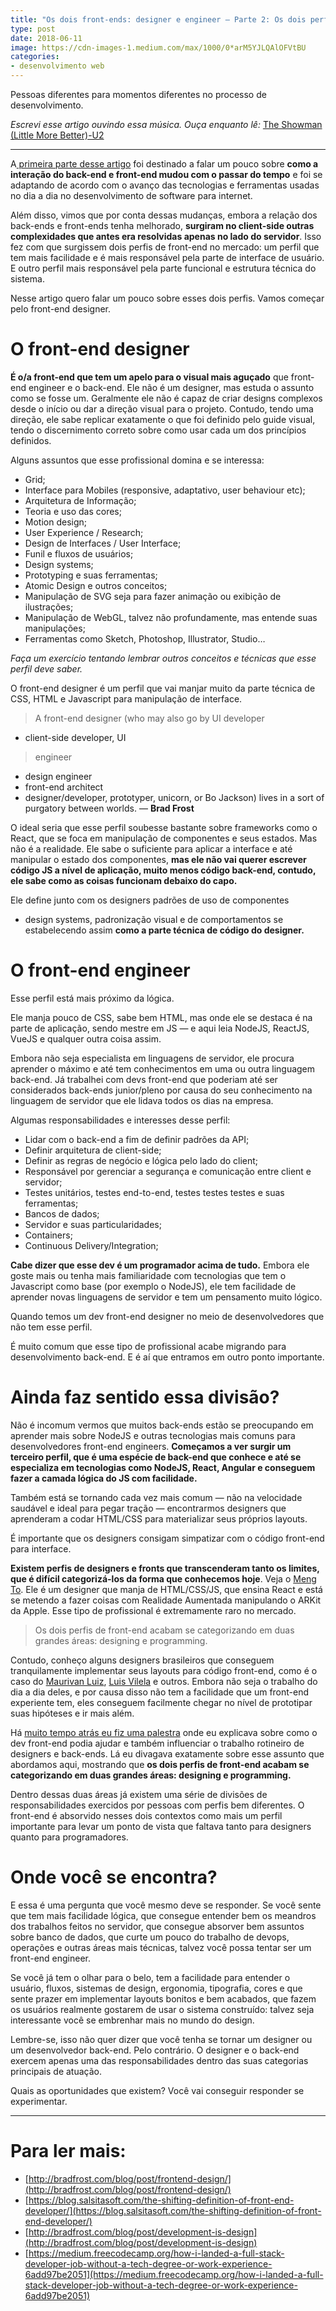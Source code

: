 ```yaml
---
title: "Os dois front-ends: designer e engineer — Parte 2: Os dois perfis"
type: post
date: 2018-06-11
image: https://cdn-images-1.medium.com/max/1000/0*arM5YJLQAlOFVtBU
categories:
- desenvolvimento web
---
```


Pessoas diferentes para momentos diferentes no processo de desenvolvimento.

*Escrevi esse artigo ouvindo essa música. Ouça enquanto lê:* [The Showman (Little More Better)-U2](https://open.spotify.com/track/20H1SrXMaUP5lPKtHCmVPs?si=7qW5-qo_R06u_bmaaK4xzg)

*****

A[ primeira parte desse
artigo](https://medium.com/@diegoeis/frontend-design-engineer-parte1-d3156d8dddd4)
foi destinado a falar um pouco sobre **como a interação do back-end e front-end
mudou com o passar do tempo** e foi se adaptando de acordo com o avanço das
tecnologias e ferramentas usadas no dia a dia no desenvolvimento de software
para internet.

Além disso, vimos que por conta dessas mudanças, embora a relação dos back-ends
e front-ends tenha melhorado, **surgiram no client-side outras complexidades que
antes era resolvidas apenas no lado do servidor**. Isso fez com que surgissem
dois perfis de front-end no mercado: um perfil que tem mais facilidade e é mais
responsável pela parte de interface de usuário. E outro perfil mais responsável
pela parte funcional e estrutura técnica do sistema.

Nesse artigo quero falar um pouco sobre esses dois perfis. Vamos começar pelo
front-end designer.

# O front-end designer

**É o/a front-end que tem um apelo para o visual mais aguçado** que front-end
engineer e o back-end. Ele não é um designer, mas estuda o assunto como se fosse
um. Geralmente ele não é capaz de criar designs complexos desde o início ou dar
a direção visual para o projeto. Contudo, tendo uma direção, ele sabe replicar
exatamente o que foi definido pelo guide visual, tendo o discernimento correto
sobre como usar cada um dos princípios definidos.

Alguns assuntos que esse profissional domina e se interessa:

* Grid;
* Interface para Mobiles (responsive, adaptativo, user behaviour etc);
* Arquitetura de Informação;
* Teoria e uso das cores;
* Motion design;
* User Experience / Research;
* Design de Interfaces / User Interface;
* Funil e fluxos de usuários;
* Design systems;
* Prototyping e suas ferramentas;
* Atomic Design e outros conceitos;
* Manipulação de SVG seja para fazer animação ou exibição de ilustrações;
* Manipulação de WebGL, talvez não profundamente, mas entende suas manipulações;
* Ferramentas como Sketch, Photoshop, Illustrator, Studio…

*Faça um exercício tentando lembrar outros conceitos e técnicas que esse perfil
deve saber.*

O front-end designer é um perfil que vai manjar muito da parte técnica de CSS,
HTML e Javascript para manipulação de interface.

> A front-end designer (who may also go by UI developer
- client-side developer, UI
> engineer
- design engineer
- front-end architect
- designer/developer, prototyper,
unicorn, or Bo Jackson) lives in a sort of purgatory between worlds. — **Brad
Frost**

O ideal seria que esse perfil soubesse bastante sobre frameworks como o React,
que se foca em manipulação de componentes e seus estados. Mas não é a realidade.
Ele sabe o suficiente para aplicar a interface e até manipular o estado dos
componentes, **mas ele não vai querer escrever código JS a nível de aplicação,
muito menos código back-end, contudo, ele sabe como as coisas funcionam debaixo
do capo.**

Ele define junto com os designers padrões de uso de componentes
- design systems,
padronização visual e de comportamentos se estabelecendo assim **como a parte
técnica de código do designer.**

# O front-end engineer

Esse perfil está mais próximo da lógica.

Ele manja pouco de CSS, sabe bem HTML, mas onde ele se destaca é na parte de
aplicação, sendo mestre em JS — e aqui leia NodeJS, ReactJS, VueJS e qualquer
outra coisa assim.

Embora não seja especialista em linguagens de servidor, ele procura aprender o
máximo e até tem conhecimentos em uma ou outra linguagem back-end. Já trabalhei
com devs front-end que poderiam até ser considerados back-ends junior/pleno por
causa do seu conhecimento na linguagem de servidor que ele lidava todos os dias
na empresa.

Algumas responsabilidades e interesses desse perfil:

* Lidar com o back-end a fim de definir padrões da API;
* Definir arquitetura de client-side;
* Definir as regras de negócio e lógica pelo lado do client;
* Responsável por gerenciar a segurança e comunicação entre client e servidor;
* Testes unitários, testes end-to-end, testes testes testes e suas ferramentas;
* Bancos de dados;
* Servidor e suas particularidades;
* Containers;
* Continuous Delivery/Integration;

**Cabe dizer que esse dev é um programador acima de tudo.** Embora ele goste
mais ou tenha mais familiaridade com tecnologias que tem o Javascript como base
(por exemplo o NodeJS), ele tem facilidade de aprender novas linguagens de
servidor e tem um pensamento muito lógico.

<span class="figcaption_hack">Quando temos um dev front-end designer no meio de desenvolvedores que não tem
esse perfil.</span>

É muito comum que esse tipo de profissional acabe migrando para desenvolvimento
back-end. E é aí que entramos em outro ponto importante.

# Ainda faz sentido essa divisão?

Não é incomum vermos que muitos back-ends estão se preocupando em aprender mais
sobre NodeJS e outras tecnologias mais comuns para desenvolvedores front-end
engineers. **Começamos a ver surgir um terceiro perfil, que é uma espécie de
back-end que conhece e até se especializa em tecnologias como NodeJS, React,
Angular e conseguem fazer a camada lógica do JS com facilidade.**

Também está se tornando cada vez mais comum — não na velocidade saudável e ideal
para pegar tração — encontrarmos designers que aprenderam a codar HTML/CSS para
materializar seus próprios layouts.

<span class="figcaption_hack">É importante que os designers consigam simpatizar com o código front-end para
interface.</span>

**Existem perfis de designers e fronts que transcenderam tanto os limites, que é
difícil categorizá-los da forma que conhecemos hoje**. Veja o [Meng
To](https://medium.com/u/63d03024cad3). Ele é um designer que manja de
HTML/CSS/JS, que ensina React e está se metendo a fazer coisas com Realidade
Aumentada manipulando o ARKit da Apple. Esse tipo de profissional é extremamente
raro no mercado.

> Os dois perfis de front-end acabam se categorizando em duas grandes áreas: designing e programming.

Contudo, conheço alguns designers brasileiros que conseguem tranquilamente
implementar seus layouts para código front-end, como é o caso do [Maurivan
Luiz](https://medium.com/@maurivan), [Luis Vilela](https://medium.com/@vilela) e
outros. Embora não seja o trabalho do dia a dia deles, e por causa disso não tem
a facilidade que um front-end experiente tem, eles conseguem facilmente chegar
no nível de prototipar suas hipóteses e ir mais além.

Há [muito tempo atrás eu fiz uma
palestra](https://www.slideshare.net/diegoeis/ux-and-frontend) onde eu explicava
sobre como o dev front-end podia ajudar e também influenciar o trabalho
rotineiro de designers e back-ends. Lá eu divagava exatamente sobre esse assunto
que abordamos aqui, mostrando que **os dois perfis de front-end acabam se
categorizando em duas grandes áreas: designing e programming.**

Dentro dessas duas áreas já existem uma série de divisões de responsabilidades
exercidos por pessoas com perfis bem diferentes. O front-end é absorvido nesses
dois contextos como mais um perfil importante para levar um ponto de vista que
faltava tanto para designers quanto para programadores.

# Onde você se encontra?

E essa é uma pergunta que você mesmo deve se responder. Se você sente que tem
mais facilidade lógica, que consegue entender bem os meandros dos trabalhos
feitos no servidor, que consegue absorver bem assuntos sobre banco de dados, que
curte um pouco do trabalho de devops, operações e outras áreas mais técnicas,
talvez você possa tentar ser um front-end engineer.

Se você já tem o olhar para o belo, tem a facilidade para entender o usuário,
fluxos, sistemas de design, ergonomia, tipografia, cores e que sente prazer em
implementar layouts bonitos e bem acabados, que fazem os usuários realmente
gostarem de usar o sistema construído: talvez seja interessante você se
embrenhar mais no mundo do design.

Lembre-se, isso não quer dizer que você tenha se tornar um designer ou um
desenvolvedor back-end. Pelo contrário. O designer e o back-end exercem apenas
uma das responsabilidades dentro das suas categorias principais de atuação.

Quais as oportunidades que existem? Você vai conseguir responder se
experimentar.

*****

# Para ler mais:

* [http://bradfrost.com/blog/post/frontend-design/](http://bradfrost.com/blog/post/frontend-design/)
* [https://blog.salsitasoft.com/the-shifting-definition-of-front-end-developer/](https://blog.salsitasoft.com/the-shifting-definition-of-front-end-developer/)
* [http://bradfrost.com/blog/post/development-is-design](http://bradfrost.com/blog/post/development-is-design)
* [https://medium.freecodecamp.org/how-i-landed-a-full-stack-developer-job-without-a-tech-degree-or-work-experience-6add97be2051](https://medium.freecodecamp.org/how-i-landed-a-full-stack-developer-job-without-a-tech-degree-or-work-experience-6add97be2051)
